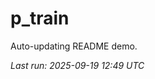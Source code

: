 # p_train

Auto-updating README demo.

<!--START_SECTION:status-->
_Last run: 2025-09-19 12:49 UTC_
<!--END_SECTION:status-->






































































































































































































































































































































































































































































































































































































































